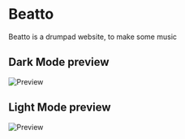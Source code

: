 # Beatto

Beatto is a drumpad website, to make some music

## Dark Mode preview

![Preview](https://i.gyazo.com/33572f53db9ab9e64b27a901d9e9871d.png)

## Light Mode preview

![Preview](https://i.gyazo.com/c0dbce6330d3d3efb137cafee6722cc6.png)
